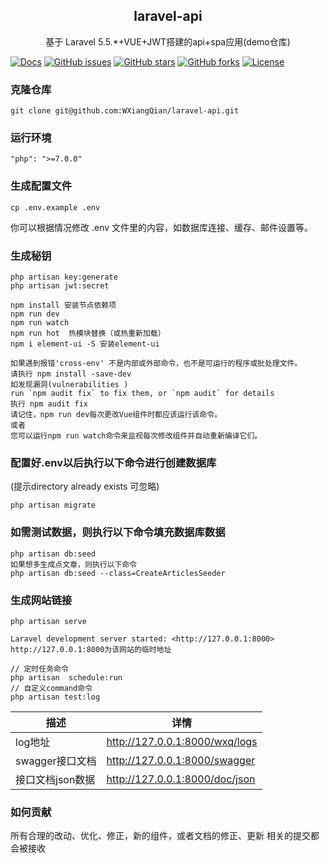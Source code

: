 <h2 align="center">
 laravel-api
</h2>
<p align="center">
基于 Laravel 5.5.*+VUE+JWT搭建的api+spa应用(demo仓库)
</p>


[![Docs](https://github.com/ly525/luban-h5/workflows/docs/badge.svg)](https://github.com/WXiangQian/laravel-api/wiki/目录结构)
[![GitHub issues](https://img.shields.io/github/issues/WXiangQian/laravel-api)](https://github.com/WXiangQian/laravel-api/issues)
[![GitHub stars](https://img.shields.io/github/stars/WXiangQian/laravel-api.svg?style=social&label=Star&maxAge=2592000)](https://github.com/WXiangQian/laravel-api/stargazers/)
[![GitHub forks](https://img.shields.io/github/forks/WXiangQian/laravel-api.svg?style=social&label=fork&maxAge=2592000)](https://github.com/WXiangQian/laravel-api/network/members/)
[![License](https://poser.pugx.org/laravel/framework/license.svg)](https://packagist.org/packages/laravel/framework)

### 克隆仓库
```
git clone git@github.com:WXiangQian/laravel-api.git
```

### 运行环境
```
"php": ">=7.0.0"
```

### 生成配置文件
```
cp .env.example .env
```
你可以根据情况修改 .env 文件里的内容，如数据库连接、缓存、邮件设置等。

### 生成秘钥
```
php artisan key:generate
php artisan jwt:secret
```

```
npm install 安装节点依赖项
npm run dev 
npm run watch
npm run hot  热模块替换（或热重新加载）
npm i element-ui -S 安装element-ui
```
```
如果遇到报错'cross-env' 不是内部或外部命令，也不是可运行的程序或批处理文件。
请执行 npm install -save-dev
如发现漏洞(vulnerabilities )
run `npm audit fix` to fix them, or `npm audit` for details
执行 npm audit fix
请记住，npm run dev每次更改Vue组件时都应该运行该命令。
或者
您可以运行npm run watch命令来监视每次修改组件并自动重新编译它们。
```
### 配置好.env以后执行以下命令进行创建数据库
(提示directory already exists 可忽略)

```
php artisan migrate
```

### 如需测试数据，则执行以下命令填充数据库数据

```
php artisan db:seed
如果想多生成点文章，则执行以下命令
php artisan db:seed --class=CreateArticlesSeeder
```

### 生成网站链接
```
php artisan serve

Laravel development server started: <http://127.0.0.1:8000>
http://127.0.0.1:8000为该网站的临时地址
```

```
// 定时任务命令
php artisan  schedule:run
// 自定义command命令
php artisan test:log
```
描述 | 详情
--- |---
log地址 | http://127.0.0.1:8000/wxq/logs
swagger接口文档 | http://127.0.0.1:8000/swagger
接口文档json数据 | http://127.0.0.1:8000/doc/json

### 如何贡献
所有合理的改动、优化、修正，新的组件，或者文档的修正、更新 相关的提交都会被接收